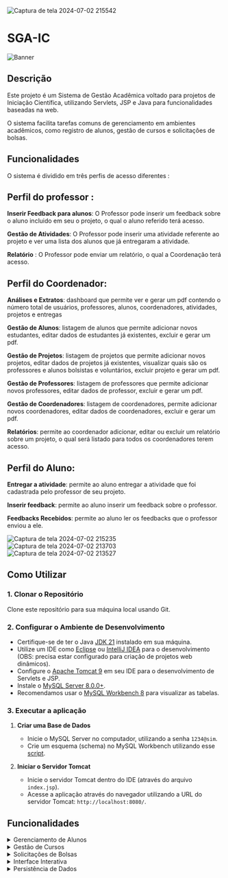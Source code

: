 ![Captura de tela 2024-07-02 215542](https://github.com/D-O-S-T/GerenciamentoAcademico/assets/165727441/ad66ee73-f9c5-4f32-8fcc-68dfff7cbbf6)
# SGA-IC

![Banner](https://i.imgur.com/xgt1z6m.png)

## Descrição
Este projeto é um Sistema de Gestão Acadêmica voltado para projetos de Iniciação Científica, utilizando Servlets, JSP e Java para funcionalidades baseadas na web. 

O sistema facilita tarefas comuns de gerenciamento em ambientes acadêmicos, como registro de alunos, gestão de cursos e solicitações de bolsas.

## Funcionalidades
O sistema é dividido em três perfis de acesso diferentes :


## Perfil do professor :
**Inserir Feedback para alunos**: O Professor pode inserir um feedback sobre o aluno incluido em seu o projeto, o qual o aluno referido terá acesso.

**Gestão de Atividades**: O Professor pode inserir uma atividade referente ao projeto e ver uma lista dos alunos que já entregaram a atividade.

**Relatório** : O Professor pode enviar um relatório, o qual a Coordenação terá acesso.

## Perfil do Coordenador:
**Análises e Extratos**: dashboard que permite ver e gerar um pdf contendo o número total de usuários, professores, alunos, coordenadores, atividades, projetos e entregas

**Gestão de Alunos**: listagem de alunos que permite adicionar novos estudantes, editar dados de estudantes já existentes, excluir e gerar um pdf.

**Gestão de Projetos**: listagem de projetos que permite adicionar novos projetos, editar dados de projetos já existentes, visualizar quais são os professores e alunos bolsistas e voluntários, excluir projeto e gerar um pdf.

**Gestão de Professores**: listagem de professores que permite adicionar novos professores, editar dados de professor, excluir e gerar um pdf.

**Gestão de Coordenadores**: listagem de coordenadores, permite adicionar novos coordenadores, editar dados de coordenadores, excluir e gerar um pdf.

**Relatórios**: permite ao coordenador adicionar, editar ou excluir um relatório sobre um projeto, o qual será listado para todos os coordenadores terem acesso.

## Perfil do Aluno:
**Entregar a atividade**: permite ao aluno entregar a atividade que foi cadastrada pelo professor de seu projeto.

**Inserir feedback**: permite ao aluno inserir um feedback sobre o professor.

**Feedbacks Recebidos**: permite ao aluno ler os feedbacks que o professor enviou a ele.


![Captura de tela 2024-07-02 215235](https://github.com/D-O-S-T/GerenciamentoAcademico/assets/165727441/7459463d-b81a-47ab-8bf4-b3bef6d32709)
![Captura de tela 2024-07-02 213703](https://github.com/D-O-S-T/GerenciamentoAcademico/assets/165727441/9b05dfe0-9a11-4185-9317-70e09565de55)
![Captura de tela 2024-07-02 213527](https://github.com/D-O-S-T/GerenciamentoAcademico/assets/165727441/40a06fb5-035a-449d-be49-098c388184e4)


## Como Utilizar
### 1. Clonar o Repositório
Clone este repositório para sua máquina local usando Git.

### 2. Configurar o Ambiente de Desenvolvimento
- Certifique-se de ter o Java [JDK 21](https://www.oracle.com/java/technologies/javase/jdk21-archive-downloads.html) instalado em sua máquina.
- Utilize um IDE como [Eclipse](https://www.eclipse.org/downloads/packages/) ou [IntelliJ IDEA](https://www.jetbrains.com/idea/download) para o desenvolvimento (OBS: precisa estar configurado para criação de projetos web dinâmicos).
- Configure o [Apache Tomcat 9](https://tomcat.apache.org/download-90.cgi) em seu IDE para o desenvolvimento de Servlets e JSP.
- Instale o [MySQL Server 8.0.0+](https://mysql.com/downloads).
- Recomendamos usar o [MySQL Workbench 8](https://dev.mysql.com/downloads/workbench/) para visualizar as tabelas.

### 3. Executar a aplicação

1. **Criar uma Base de Dados**
   - Inicie o MySQL Server no computador, utilizando a senha `1234@sim`.
   - Crie um esquema (schema) no MySQL Workbench utilizando esse [script](./sql.txt).

2. **Iniciar o Servidor Tomcat**
   - Inicie o servidor Tomcat dentro do IDE (através do arquivo `index.jsp`).
   - Acesse a aplicação através do navegador utilizando a URL do servidor Tomcat: `http://localhost:8080/`.

## Funcionalidades

<details>

<summary style="text-weight: bold">Gerenciamento de Alunos</summary>

- Registrador de novos alunos.
- Visualizar e editar detalhes dos alunos.

</details>

<details>
<summary>Gestão de Cursos</summary>

- Adicionar novos cursos.
- Gerenciar detalhes dos cursos.
</details>

<details>
<summary>Solicitações de Bolsas</summary>

- Alunos podem solicitar bolsas de estudo através da interface web.
</details>

<details>
<summary>Interface Interativa</summary>

- Utilize JSP para criar páginas web dinâmicas.
- Servlets para lidar com requisições e respostas.
</details>

<details>
<summary>Persistência de Dados</summary>

- Os dados são salvos em uma base de dados MySQL.
- Permite adicionar, editar, excluir e atualizar registros conforme as permissões do usuário.
</details>


